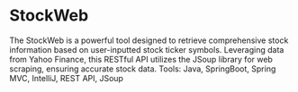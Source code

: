 # StockWeb

The StockWeb is a powerful tool designed to retrieve comprehensive stock information based on user-inputted stock ticker symbols. Leveraging data from Yahoo Finance, this RESTful API utilizes the JSoup library for web scraping, ensuring accurate stock data. Tools: Java, SpringBoot, Spring MVC, IntelliJ, REST API, JSoup
